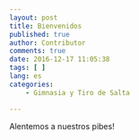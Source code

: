 ```yaml
---
layout: post
title: Bienvenidos
published: true
author: Contributor
comments: true
date: 2016-12-17 11:05:38
tags: [ ]
lang: es
categories:
    - Gimnasia y Tiro de Salta

---
```


Alentemos a nuestros pibes!
